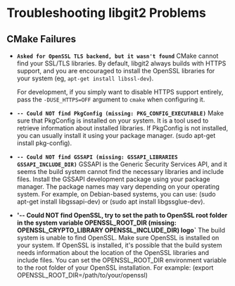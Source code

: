 Troubleshooting libgit2 Problems
================================

CMake Failures
--------------

* **`Asked for OpenSSL TLS backend, but it wasn't found`**
  CMake cannot find your SSL/TLS libraries.  By default, libgit2 always
  builds with HTTPS support, and you are encouraged to install the
  OpenSSL libraries for your system (eg, `apt-get install libssl-dev`).

  For development, if you simply want to disable HTTPS support entirely,
  pass the `-DUSE_HTTPS=OFF` argument to `cmake` when configuring it.

* **`-- Could NOT find PkgConfig (missing: PKG_CONFIG_EXECUTABLE)`**
  Make sure that PkgConfig is installed on your system. It is a tool
  used to retrieve information about installed libraries. If PkgConfig
  is not installed, you can usually install it using your package manager.
  (sudo apt-get install pkg-config).

* **`-- Could NOT find GSSAPI (missing: GSSAPI_LIBRARIES GSSAPI_INCLUDE_DIR)`**
  GSSAPI is the Generic Security Services API, and it seems the build system
  cannot find the necessary libraries and include files. Install the GSSAPI
  development package using your package manager. The package names may vary
  depending on your operating system. For example, on Debian-based systems, you
  can use: (sudo apt-get install libgssapi-dev) or (sudo apt install libgssglue-dev).

* **'-- Could NOT find OpenSSL, try to set the path to OpenSSL root folder in the system
  variable OPENSSL_ROOT_DIR (missing: OPENSSL_CRYPTO_LIBRARY OPENSSL_INCLUDE_DIR) logo`**
  The build system is unable to find OpenSSL. Make sure OpenSSL is installed on your system.
  If OpenSSL is installed, it's possible that the build system needs information about the
  location of the OpenSSL libraries and include files. You can set the OPENSSL_ROOT_DIR
  environment variable to the root folder of your OpenSSL installation. For example:
  (export OPENSSL_ROOT_DIR=/path/to/your/openssl)
